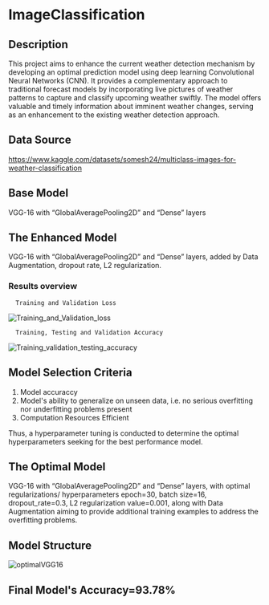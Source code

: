 # ImageClassification

## Description
This project aims to enhance the current weather detection mechanism by developing an optimal prediction model using deep learning Convolutional Neural Networks (CNN). It provides a complementary approach to traditional forecast models by incorporating live pictures of weather patterns to capture and classify upcoming weather swiftly. The model offers valuable and timely information about imminent weather changes, serving as an enhancement to the existing weather detection approach.

## Data Source
https://www.kaggle.com/datasets/somesh24/multiclass-images-for-weather-classification

## Base Model
VGG-16 with “GlobalAveragePooling2D” and “Dense” layers

## The Enhanced Model
VGG-16 with “GlobalAveragePooling2D” and “Dense” layers,  added by Data Augmentation, dropout rate, L2 regularization.

### Results overview

      Training and Validation Loss
![Training_and_Validation_loss](https://github.com/hiontastic/ImageClassification/assets/129336225/9c99123c-6c96-45d5-a861-03a483fa191e)
      
      
      Training, Testing and Validation Accuracy
![Training_validation_testing_accuracy](https://github.com/hiontastic/ImageClassification/assets/129336225/aa572ab3-7e54-4570-a34e-4a74ac550048)


## Model Selection Criteria
1. Model accuraccy
2. Model's ability to generalize on unseen data, i.e. no serious overfitting nor underfitting problems present
3. Computation Resources Efficient

Thus, a hyperparameter tuning is conducted to determine the optimal hyperparameters seeking for the best performance model.  

## The Optimal Model
VGG-16 with “GlobalAveragePooling2D” and “Dense” layers, with optimal regularizations/ hyperparameters epoch=30, batch size=16, dropout_rate=0.3, L2 regularization value=0.001, along with Data Augmentation aiming to provide additional training examples to address the overfitting problems.

## Model Structure
![optimalVGG16](https://github.com/hiontastic/ImageClassification/assets/129336225/6dc33034-3109-4046-9d3f-b5a4d188d555)

## Final Model's Accuracy=93.78%

